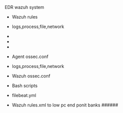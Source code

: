  EDR wazuh system
- Wazuh rules 
- logs,process,file,network
-
-
-


  
- Agent ossec.conf 
- logs,process,file,network
  
- Wazuh ossec.conf
- Bash scripts
- filebeat.yml
- Wazuh rules.xml
to low pc end ponit banks ######
